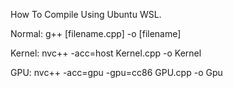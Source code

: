 How To Compile Using Ubuntu WSL.


Normal: g++ [filename.cpp] -o [filename]


Kernel: nvc++ -acc=host Kernel.cpp -o Kernel


GPU: nvc++ -acc=gpu -gpu=cc86 GPU.cpp -o Gpu
